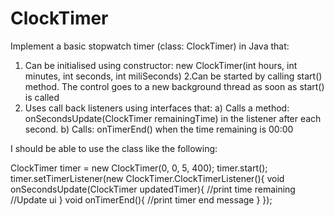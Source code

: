 # ClockTimer
Implement a basic stopwatch timer (class: ClockTimer) in Java that:

1. Can be initialised using constructor: new ClockTimer(int hours, int minutes, int seconds, int miliSeconds)
2.Can be started by calling start() method. The control goes to a new background thread as soon as start() is called
3. Uses call back listeners using interfaces that:
  a) Calls a method: onSecondsUpdate(ClockTimer remainingTime) in the listener after each second.
  b) Calls: onTimerEnd() when the time remaining is 00:00

I should be able to use the class like the following:

ClockTimer timer = new ClockTimer(0, 0, 5, 400);
timer.start();
timer.setTimerListener(new ClockTimer.ClockTimerListener(){
   void onSecondsUpdate(ClockTimer updatedTimer){
      //print time remaining
      //Update ui
   }
   void onTimerEnd(){
      //print timer end message
   }
});
